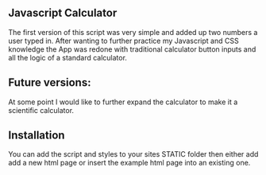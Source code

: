 ## Javascript Calculator

The first version of this script was very simple and added up two numbers a user typed in. 
After wanting to further practice my Javascript and CSS knowledge the App was redone with traditional calculator button inputs and all the logic of a standard calculator.

## **Future versions:**
At some point I would like to further expand the calculator to make it a scientific calculator.


## **Installation**
You can add the script and styles to your sites STATIC folder then either add add a new html page or insert the example html page into an existing one.

